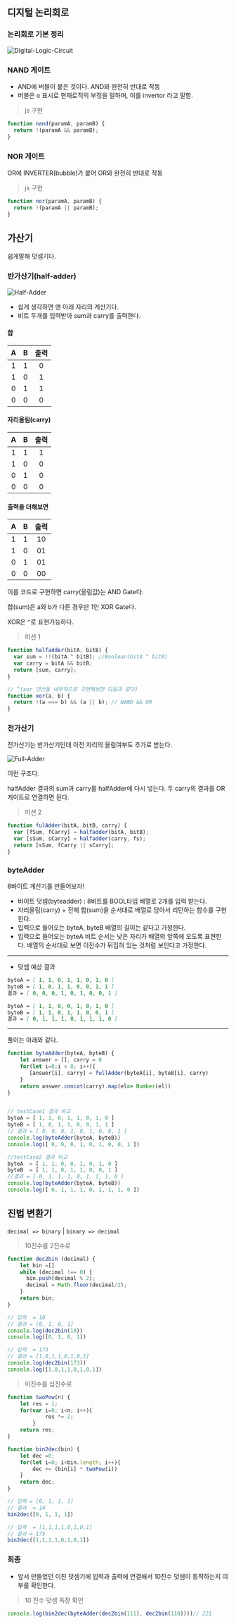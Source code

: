 ## 디지털 논리회로

### 논리회로 기본 정리
![Digital-Logic-Circuit](./step1-digital-logic-circuit.jpg)

### NAND 게이트

- AND에 버블이 붙은 것이다. AND와 완전히 반대로 작동
- 버블은 o 표시로 현재로직의 부정을 말하며, 이를 invertor 라고 말함.

> js 구현
```js
function nand(paramA, paramB) {
  return !(paramA && paramB);
}
```

### NOR 게이트

OR에 INVERTER(bubble)가 붙어 OR와 완전히 반대로 작동
> js 구현
```js
function nor(paramA, paramB) {
  return !(paramA || paramB);
}
```

## 가산기

쉽게말해 덧셈기다.

### 반가산기(half-adder)
![Half-Adder](./step1-half-adder.png)
- 쉽게 생각하면 맨 아래 자리의 계산기다.
- 비트 두개를 입력받아 sum과 carry를 출력한다.

#### 합

|  A  |  B  | 출력 |
| :-: | :-: | :--: |
|  1  |  1  |  0   |
|  1  |  0  |  1   |
|  0  |  1  |  1   |
|  0  |  0  |  0   |

#### 자리올림(carry)

|  A  |  B  | 출력 |
| :-: | :-: | :--: |
|  1  |  1  |  1   |
|  1  |  0  |  0   |
|  0  |  1  |  0   |
|  0  |  0  |  0   |

#### 출력을 더해보면

|  A  |  B  | 출력 |
| :-: | :-: | :--: |
|  1  |  1  |  10  |
|  1  |  0  |  01  |
|  0  |  1  |  01  |
|  0  |  0  |  00  |



이를 코드로 구현하면 carry(올림값)는 AND Gate다.

합(sum)은 a와 b가 다른 경우만 1인 XOR Gate다.

XOR은 `^`로 표현가능하다.
> 미션 1
```js
function halfadder(bitA, bitB) {
  var sum = !!(bitA ^ bitB); //Boolean(bitA ^ bitB)
  var carry = bitA && bitB;
  return [sum, carry];
}

// ^(xor 연산을 내부적으로 구현해보면 다음과 같다)
function xor(a, b) {
  return !(a === b) && (a || b); // NAND && OR
}
```

### 전가산기

전가산기는 반가산기인데 이전 자리의 올림여부도 추가로 받는다.

![Full-Adder](./step1-full-adder.gif)

이런 구조다.

halfAdder 결과의 sum과 carry를 halfAdder에 다시 넣는다.
두 carry의 결과를 OR게이트로 연결하면 된다.
> 미션 2
```js
function fulAdder(bitA, bitB, carry) {
  var [fSum, fCarry] = halfadder(bitA, bitB);
  var [sSum, sCarry] = halfadder(carry, fs);
  return [sSum, fCarry || sCarry];
}
```

### byteAdder

8바이트 계산기를 만들어보자!

- 바이트 덧셈(byteadder) : 8비트를 BOOL타입 배열로 2개를 입력 받는다.
- 자리올림(carry) + 전체 합(sum)을 순서대로 배열로 담아서 리턴하는 함수를 구현한다.
- 입력으로 들어오는 byteA, byteB 배열의 길이는 같다고 가정한다.
- 입력으로 들어오는 byteA 비트 순서는 낮은 자리가 배열의 앞쪽에 오도록 표현한다. 배열의 순서대로 보면 이진수가 뒤집혀 있는 것처럼 보인다고 가정한다.


---

- 덧셈 예상 결과

```markdown
byteA = [ 1, 1, 0, 1, 1, 0, 1, 0 ]
byteB = [ 1, 0, 1, 1, 0, 0, 1, 1 ]
결과 = [ 0, 0, 0, 1, 0, 1, 0, 0, 1 ]
```

```markdown
byteA = [ 1, 1, 0, 0, 1, 0, 1, 0 ]
byteB = [ 1, 1, 0, 1, 1, 0, 0, 1 ]
결과 = [ 0, 1, 1, 1, 0, 1, 1, 1, 0 ]
```

---

풀이는 아래와 같다.

```js
function byteAdder(byteA, byteB) {
    let answer = [], carry = 0
    for(let i=0;i < 8; i++){
       [answer[i], carry] = fullAdder(byteA[i], byteB[i], carry)
    }
    return answer.concat(carry).map(el=> Number(el))
}


// testCase1 결과 비교 
byteA = [ 1, 1, 0, 1, 1, 0, 1, 0 ]
byteB = [ 1, 0, 1, 1, 0, 0, 1, 1 ]
// 결과 = [ 0, 0, 0, 1, 0, 1, 0, 0, 1 ]
console.log(byteAdder(byteA, byteB))
console.log([ 0, 0, 0, 1, 0, 1, 0, 0, 1 ])

//testCase2 결과 비교 
byteA  = [ 1, 1, 0, 0, 1, 0, 1, 0 ]
byteB  = [ 1, 1, 0, 1, 1, 0, 0, 1 ]
//결과 = [ 0, 1, 1, 1, 0, 1, 1, 1, 0 ]
console.log(byteAdder(byteA, byteB))
console.log([ 0, 1, 1, 1, 0, 1, 1, 1, 0 ])
```

## 진법 변환기
`decimal => binary` | `binary => decimal`

>10진수를 2진수로

```js
function dec2bin (decimal) {
    let bin =[]
    while (decimal !== 0) {
      bin.push(decimal % 2);
      decimal = Math.floor(decimal/2);
    }
    return bin;
}

// 입력  = 10
// 결과 = [0, 1, 0, 1]
console.log(dec2bin(10))
console.log([0, 1, 0, 1])

// 입력  = 173
// 결과 = [1,0,1,1,0,1,0,1]
console.log(dec2bin(173))
console.log([1,0,1,1,0,1,0,1])
```
> 이진수를 십진수로 
```js
function twoPow(n) {
    let res = 1;
    for(var i=0; i<n; i++){
            res *= 2;
        }
    return res;
}

function bin2dec(bin) {
    let dec =0;
    for(let i=0; i<bin.length; i++){
        dec += (bin[i] * twoPow(i))
    }
    return dec;
}

// 입력 = [0, 1, 1, 1]
// 결과  = 14
bin2dec([0, 1, 1, 1]) 

// 입력  = [1,1,1,1,0,1,0,1]
// 결과 = 175
bin2dec([1,1,1,1,0,1,0,1])
```

### 최종

- 앞서 만들었던 이진 덧셈기에 입력과 출력에 연결해서 10진수 덧셈이 동작하는지 여부를 확인한다.
> 10 진수 덧셈 독장 확인
```js
console.log(bin2dec(byteAdder(dec2bin(111), dec2bin(110))))// 221
```